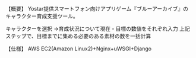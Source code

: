 【概要】
Yostar提供スマートフォン向けアプリゲーム『ブルーアーカイブ』のキャラクター育成支援ツール。

キャラクターを選択
→育成状況について現在・目標の数値をそれぞれ入力
上記ステップで、目標までに集める必要のある素材の数を一括計算


【仕様】
AWS EC2(Amazon Linux2)+Nginx+uWSGI+Django